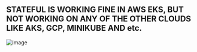 ## STATEFUL IS WORKING FINE IN AWS EKS, BUT NOT WORKING ON ANY OF THE OTHER CLOUDS LIKE AKS, GCP, MINIKUBE AND etc.

![image](https://github.com/pavankumar0077/kubernetes-troubleshooting-zero-to-hero/assets/40380941/0fb98d1b-1560-4649-88ac-1d823fa49388)

